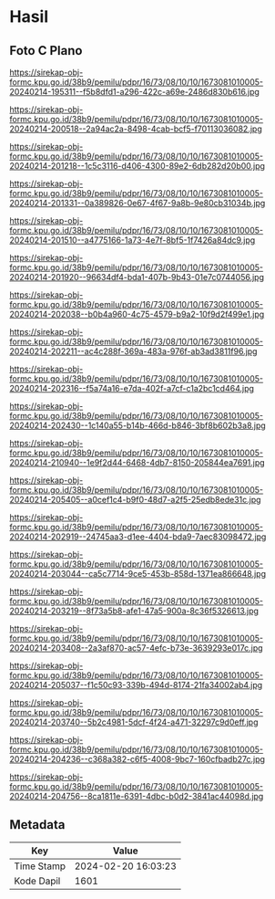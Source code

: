 # Hasil

## Foto C Plano

https://sirekap-obj-formc.kpu.go.id/38b9/pemilu/pdpr/16/73/08/10/10/1673081010005-20240214-195311--f5b8dfd1-a296-422c-a69e-2486d830b616.jpg

https://sirekap-obj-formc.kpu.go.id/38b9/pemilu/pdpr/16/73/08/10/10/1673081010005-20240214-200518--2a94ac2a-8498-4cab-bcf5-f70113036082.jpg

https://sirekap-obj-formc.kpu.go.id/38b9/pemilu/pdpr/16/73/08/10/10/1673081010005-20240214-201218--1c5c3116-d406-4300-89e2-6db282d20b00.jpg

https://sirekap-obj-formc.kpu.go.id/38b9/pemilu/pdpr/16/73/08/10/10/1673081010005-20240214-201331--0a389826-0e67-4f67-9a8b-9e80cb31034b.jpg

https://sirekap-obj-formc.kpu.go.id/38b9/pemilu/pdpr/16/73/08/10/10/1673081010005-20240214-201510--a4775166-1a73-4e7f-8bf5-1f7426a84dc9.jpg

https://sirekap-obj-formc.kpu.go.id/38b9/pemilu/pdpr/16/73/08/10/10/1673081010005-20240214-201920--96634df4-bda1-407b-9b43-01e7c0744056.jpg

https://sirekap-obj-formc.kpu.go.id/38b9/pemilu/pdpr/16/73/08/10/10/1673081010005-20240214-202038--b0b4a960-4c75-4579-b9a2-10f9d2f499e1.jpg

https://sirekap-obj-formc.kpu.go.id/38b9/pemilu/pdpr/16/73/08/10/10/1673081010005-20240214-202211--ac4c288f-369a-483a-976f-ab3ad3811f96.jpg

https://sirekap-obj-formc.kpu.go.id/38b9/pemilu/pdpr/16/73/08/10/10/1673081010005-20240214-202316--f5a74a16-e7da-402f-a7cf-c1a2bc1cd464.jpg

https://sirekap-obj-formc.kpu.go.id/38b9/pemilu/pdpr/16/73/08/10/10/1673081010005-20240214-202430--1c140a55-b14b-466d-b846-3bf8b602b3a8.jpg

https://sirekap-obj-formc.kpu.go.id/38b9/pemilu/pdpr/16/73/08/10/10/1673081010005-20240214-210940--1e9f2d44-6468-4db7-8150-205844ea7691.jpg

https://sirekap-obj-formc.kpu.go.id/38b9/pemilu/pdpr/16/73/08/10/10/1673081010005-20240214-205405--a0cef1c4-b9f0-48d7-a2f5-25edb8ede31c.jpg

https://sirekap-obj-formc.kpu.go.id/38b9/pemilu/pdpr/16/73/08/10/10/1673081010005-20240214-202919--24745aa3-d1ee-4404-bda9-7aec83098472.jpg

https://sirekap-obj-formc.kpu.go.id/38b9/pemilu/pdpr/16/73/08/10/10/1673081010005-20240214-203044--ca5c7714-9ce5-453b-858d-1371ea866648.jpg

https://sirekap-obj-formc.kpu.go.id/38b9/pemilu/pdpr/16/73/08/10/10/1673081010005-20240214-203219--8f73a5b8-afe1-47a5-900a-8c36f5326613.jpg

https://sirekap-obj-formc.kpu.go.id/38b9/pemilu/pdpr/16/73/08/10/10/1673081010005-20240214-203408--2a3af870-ac57-4efc-b73e-3639293e017c.jpg

https://sirekap-obj-formc.kpu.go.id/38b9/pemilu/pdpr/16/73/08/10/10/1673081010005-20240214-205037--f1c50c93-339b-494d-8174-21fa34002ab4.jpg

https://sirekap-obj-formc.kpu.go.id/38b9/pemilu/pdpr/16/73/08/10/10/1673081010005-20240214-203740--5b2c4981-5dcf-4f24-a471-32297c9d0eff.jpg

https://sirekap-obj-formc.kpu.go.id/38b9/pemilu/pdpr/16/73/08/10/10/1673081010005-20240214-204236--c368a382-c6f5-4008-9bc7-160cfbadb27c.jpg

https://sirekap-obj-formc.kpu.go.id/38b9/pemilu/pdpr/16/73/08/10/10/1673081010005-20240214-204756--8ca1811e-6391-4dbc-b0d2-3841ac44098d.jpg


## Metadata

| Key        | Value               |
| ---------- | ------------------- |
| Time Stamp | 2024-02-20 16:03:23 |
| Kode Dapil | 1601                |



